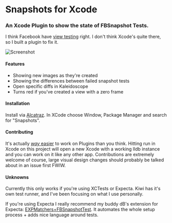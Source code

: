 # Snapshots for Xcode

### An Xcode Plugin to show the state of FBSnapshot Tests.

I think Facebook have [view testing](https://github.com/facebook/ios-snapshot-test-case) right. 
I don't think Xcode's quite there, so I built a plugin to fix it.

![Screenshot](https://raw.githubusercontent.com/orta/Snapshots/master/web/screenshot.jpg)

#### Features

* Showing new images as they're created
* Showing the differences between failed snapshot tests
* Open specific diffs in Kaleidoscope
* Turns red if you've created a view with a zero frame

#### Installation

Install via [Alcatraz](http://alcatraz.io/). In XCode choose Window, Package Manager and search for "Snapshots". 

#### Contributing

It's actually [_way_ easier](http://artsy.github.io/blog/2014/06/17/building-the-xcode-plugin-snapshots/) to work on Plugins than you think. Hitting run in Xcode on this project will open a new Xcode with a working lldb instance and you can work on it like any other app. Contributions are extremely welcome of course, large visual design changes should probably be talked about in an issue first FWIW.

#### Unknowns

Currently this only works if you're using XCTests or Expecta. Kiwi has it's own test runner, and I've been focusing on what I use personally.

If you're using Expecta I really recommend my buddy dB's extension for Expecta: [EXPMatchers+FBSnapshotTest](https://github.com/dblock/ios-snapshot-test-case-expecta). It automates the whole setup process + adds nice language around tests.

